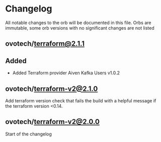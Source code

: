 # Changelog
All notable changes to the orb will be documented in this file.
Orbs are immutable, some orb versions with no significant changes are
not listed

## ovotech/terraform@2.1.1
## Added
- Added Terraform provider Aiven Kafka Users v1.0.2

## ovotech/terraform-v2@2.1.0
Add terraform version check that fails the build with a helpful
message if the terraform version <0.14.

## ovotech/terraform-v2@2.0.0
Start of the changelog
